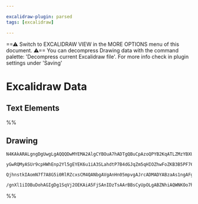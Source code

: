 ```yaml
---

excalidraw-plugin: parsed
tags: [excalidraw]

---
```

==⚠  Switch to EXCALIDRAW VIEW in the MORE OPTIONS menu of this document. ⚠== You can decompress Drawing data with the command palette: 'Decompress current Excalidraw file'. For more info check in plugin settings under 'Saving'


# Excalidraw Data
## Text Elements
%%
## Drawing
```compressed-json
N4KAkARALgngDgUwgLgAQQQDwMYEMA2AlgCYBOuA7hADTgQBuCpAzoQPYB2KqATLZMzYBXUtiRoIACyhQ4zZAHoFAc0JRJQgEYA6bGwC2CgF7N6hbEcK4OCtptbErHALRY8RMpWdx8Q1TdIEfARcZgRmBShcZQUebTiAdho6IIR9BA4oZm4AbQBdfghcODgAZSiocVRQMEh1NKqIYlxSAGtk2oZCBAoAIVxsVuVSYQ5iAGE2fDZSbggAYgAzZZWO

yGwRQMyASUr9cpHWhEnp2Yl5gEYEK6u1iA3SLahdtP7B4dGJqZm5qHIOZhwFoZKB3B5PF76ABihHw+HKMGCc0EHjBmxBkIObCOAHUSOpuHxwOt0Ts9lijgikRIUSQ0Y8MXsAErCZSSDjhbJoC78EkMslpADyQOwahg3AuAAZJbz7qTnnsoZwoFDcPpYeLubLwYy0krMqVCEYqjwZcS5fyFWkACpYKAAQSIyi4EmCi1B2vlmKipAdjzYFEkIWI3A4

QjhnstkIAomN7f7A8G5i0RlRZcxsCM4QANbgAVgAnHn05mpvgAJrcADMADYABzaAs1ngAFgLVbrTZbdZbLdlRjYBm4NU69AIQiqF2JAF9IxDmZ8OcwuegRkIxndhiRDcbQ+H8LKt19TsPiZBelMQ+dxgWbzeoVC1pAmQhlOGWnN5tGACI/n8PiAZznEEKQQYUoHYAE9wjc04ECMxhGYABxUhtyNKowxgzpFnIdIXzGJhCA4ZRT1qSAMlwTRgivVA

/gnXl1iIOBuDohAGIgDg1SqVj2OEKAiA5FjSAnIDzTsAArBBsCyUpOLgABZNhiAQWNKOo7hFgIMJwFnOhFlhcJh2nEBpyAA=
```
%%